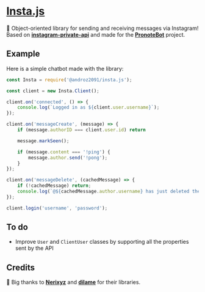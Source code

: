 # [Insta.js](https://npmjs.com/@androz2091/insta.js)

💬 Object-oriented library for sending and receiving messages via Instagram! Based on **[instagram-private-api](https://github.com/dilame/instagram-private-api)** and made for the **[PronoteBot](https://github.com/Androz2091/pronote-bot)** project.

## Example

Here is a simple chatbot made with the library:

```js
const Insta = require('@androz2091/insta.js');

const client = new Insta.Client();

client.on('connected', () => {
    console.log(`Logged in as ${client.user.username}`);
});

client.on('messageCreate', (message) => {
    if (message.authorID === client.user.id) return

    message.markSeen();

    if (message.content === '!ping') {
        message.author.send('!pong');
    }
});

client.on('messageDelete', (cachedMessage) => {
    if (!cachedMessage) return;
    console.log(`@${cachedMessage.author.username} has just deleted their message: ${cachedMessage.content}`);
});

client.login('username', 'password');
```

## To do

* Improve `User` and `ClientUser` classes by supporting all the properties sent by the API

## Credits

🧡 Big thanks to **[Nerixyz](https://github.com/Nerixyz)** and **[dilame](https://github.com/dilame)** for their libraries.
